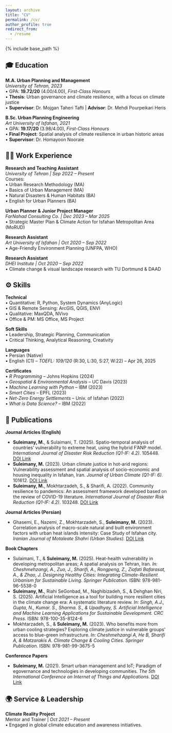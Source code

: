 ```yaml
---
layout: archive
title: "CV"
permalink: /cv/
author_profile: true
redirect_from:
  - /resume
---
```


{% include base_path %}

## 🎓 Education

**M.A. Urban Planning and Management**  
*University of Tehran, 2023*  
• GPA: **19.72/20** (4.00/4.00), *First-Class Honours*  
• **Thesis**: Urban governance and climate resilience, with a focus on climate justice  
• **Supervisor**: Dr. Mojgan Taheri Tafti | **Advisor**: Dr. Mehdi Pourpeikari Heris  

**B.Sc. Urban Planning Engineering**  
*Art University of Isfahan, 2021*  
• GPA: **19.17/20** (3.98/4.00), *First-Class Honours*  
• **Final Project**: Spatial analysis of climate resilience in urban historic areas  
• **Supervisor**: Dr. Homayoon Nooraie  


## 🧑‍💼 Work Experience

**Research and Teaching Assistant**  
*University of Tehran | Sep 2022 – Present*  
Courses:  
• Urban Research Methodology (MA)  
• Basics of Urban Management (MA)  
• Natural Disasters & Human Habitats (BA)  
• English for Urban Planners (BA)  

**Urban Planner & Junior Project Manager**  
*FarNahad Consulting Co. | Dec 2023 – Mar 2025*  
• Strategic Master Plan & Climate Action for Isfahan Metropolitan Area (MoRUD)  

**Research Assistant**  
*Art University of Isfahan | Oct 2020 – Sep 2022*  
• Age-Friendly Environment Planning (UNFPA, WHO)  

**Research Assistant**  
*DHEI Institute | Oct 2020 – Sep 2022*  
• Climate change & visual landscape research with TU Dortmund & DAAD  


## ⚙️ Skills

**Technical**  
• Quantitative: R, Python, System Dynamics (AnyLogic)  
• GIS & Remote Sensing: ArcGIS, QGIS, ENVI  
• Qualitative: MaxQDA, NVivo  
• Office & PM: MS Office, MS Project  

**Soft Skills**  
• Leadership, Strategic Planning, Communication  
• Critical Thinking, Analytical Reasoning, Creativity  

**Languages**  
• Persian (Native)  
• English (C1) – *TOEFL: 109/120* (R:30, L:30, S:27, W:22) – Apr 26, 2025  

**Certificates**  
• *R Programming* – Johns Hopkins (2024)  
• *Geospatial & Environmental Analysis* – UC Davis (2023)  
• *Machine Learning with Python* – IBM (2023)  
• *Smart Cities* – EPFL (2023)  
• *Net-Zero Energy Settlements* – Univ. of Isfahan (2022)  
• *What is Data Science?* – IBM (2022)  


## 📝 Publications

**Journal Articles (English)**  
- **Suleimany, M.**, & Sulaimani, T. (2025). Spatio-temporal analysis of countries’ vulnerability to extreme heat, using the hybrid F’ANP model. *International Journal of Disaster Risk Reduction (Q1-IF: 4.2)*. 105448. [DOI Link](https://doi.org/10.1016/j.ijdrr.2025.105448)  
- **Suleimany, M.** (2023). Urban climate justice in hot-arid regions: Vulnerability assessment and spatial analysis of socio-economic and housing inequality in Isfahan, Iran. *Journal of Urban Climate (Q1-IF: 6).* 101612. [DOI Link](https://doi.org/10.1016/j.uclim.2023.101612)  
- **Suleimany, M.**, Mokhtarzadeh, S., & Sharifi, A. (2022). Community resilience to pandemics: An assessment framework developed based on the review of COVID-19 literature. *International Journal of Disaster Risk Reduction (Q1-IF: 4.2)*. 103248. [DOI Link](https://doi.org/10.1016/j.ijdrr.2022.103248)  

**Journal Articles (Persian)**  
- Ghasemi, E., Nazemi, Z., Mokhtarzadeh, S., **Suleimany, M.** (2023). Correlation analysis of macro-scale natural and built environment factors with urban heat islands intensity: Case Study of Isfahan city. *Iranian Journal of Motaleate Shahri (Urban Studies).* [DOI Link](https://doi.org/10.22034/urbs.2023.62764)  

**Book Chapters**  
- Sulaimani, T., & **Suleimany, M.** (2025). Heat-health vulnerability in developing metropolitan areas; A spatial analysis on Tehran, Iran. *In: Cheshmehzangi, A., Zuo, J., Sharifi, A., Rongpeng, Z., Ziafati Bafarasat, A., & Zhao, J. Designing Healthy Cities: Integrating Climate-Resilient Urbanism for Sustainable Living. Springer Publication.* ISBN: 978-981-96-5538-0  
- **Suleimany, M.**, Riahi SeGonbad, M., Naghibizadeh, S., & Dehghan Niri, S. (2025). Artificial Intelligence as a tool for building more resilient cities in the climate change era: A systematic literature review. *In: Singh, A.J., Gupta, N., Kumar. S., Sharma. S., & Upadhyay, S. Artificial Intelligence and Machine Learning Applications for Sustainable Development. CRC Press.* ISBN: 978-100-35-8124-6  
- Mokhtarzadeh, S., & **Suleimany, M.** (2023). Who benefits more from urban cooling strategies? Exploring climate justice in vulnerable groups’ access to blue-green infrastructure. *In: Cheshmehzangi A, He B, Sharifi A, & Matzarakis A. Climate Change & Cooling Cities. Springer Publication.* ISBN: 978-981-99-3675-5  

**Conference Papers**  
- **Suleimany, M.** (2021). Smart urban management and IoT; Paradigm of egovernance and technologies in developing communities. *The 5th International Conference on Internet of Things and Applications.* [DOI Link](https://doi.org/10.1109/IoT52625.2021.9469713)  


## 🌍 Service & Leadership

**Climate Reality Project**  
Mentor and Trainer | *Oct 2021 – Present*  
• Engaged in global climate education and awareness initiatives.

